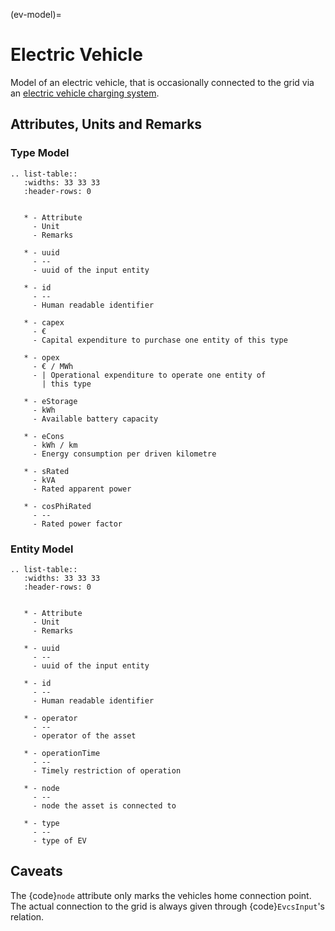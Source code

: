 (ev-model)=

# Electric Vehicle

Model of an electric vehicle, that is occasionally connected to the grid via an [electric vehicle charging system](evcs.md#electric-vehicle-charging-station).

## Attributes, Units and Remarks

### Type Model

```{eval-rst}
.. list-table::
   :widths: 33 33 33
   :header-rows: 0


   * - Attribute
     - Unit
     - Remarks

   * - uuid
     - --
     - uuid of the input entity

   * - id
     - --
     - Human readable identifier

   * - capex
     - €
     - Capital expenditure to purchase one entity of this type

   * - opex
     - € / MWh
     - | Operational expenditure to operate one entity of
       | this type

   * - eStorage
     - kWh
     - Available battery capacity

   * - eCons
     - kWh / km
     - Energy consumption per driven kilometre

   * - sRated
     - kVA
     - Rated apparent power

   * - cosPhiRated
     - --
     - Rated power factor

```

### Entity Model

```{eval-rst}
.. list-table::
   :widths: 33 33 33
   :header-rows: 0


   * - Attribute
     - Unit
     - Remarks

   * - uuid
     - --
     - uuid of the input entity

   * - id
     - --
     - Human readable identifier

   * - operator
     - --
     - operator of the asset

   * - operationTime
     - --
     - Timely restriction of operation

   * - node
     - --
     - node the asset is connected to

   * - type
     - --
     - type of EV

```

## Caveats

The {code}`node` attribute only marks the vehicles home connection point.
The actual connection to the grid is always given through {code}`EvcsInput`'s relation.
